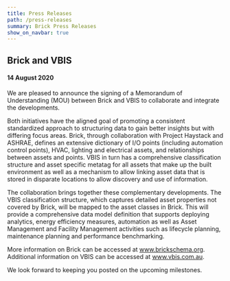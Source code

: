 ```yaml
---
title: Press Releases
path: /press-releases
summary: Brick Press Releases
show_on_navbar: true
---
```



## <a name="brick-and-vbis"></a>Brick and VBIS

#### 14 August 2020 

We are pleased to announce the signing of a Memorandum of Understanding (MOU) between Brick and VBIS to collaborate and integrate the developments. 

Both initiatives have the aligned goal of promoting a consistent standardized approach to structuring data to gain better insights but with differing focus areas. Brick, through collaboration with Project Haystack and ASHRAE, defines an extensive dictionary of I/O points (including automation control points), HVAC, lighting and electrical assets, and relationships between assets and points. VBIS in turn has a comprehensive classification structure and asset specific metatag for all assets that make up the built environment as well as a mechanism to allow linking asset data that is stored in disparate locations to allow discovery and use of information. 

The collaboration brings together these complementary developments. The VBIS classification structure, which captures detailed asset properties not covered by Brick, will be mapped to the asset classes in Brick. This will provide a comprehensive data model definition that supports deploying analytics, energy efficiency measures, automation as well as Asset Management and Facility Management activities such as lifecycle planning, maintenance planning and performance benchmarking.

More information on Brick can be accessed at www.brickschema.org. Additional information on VBIS can be accessed at www.vbis.com.au. 

We look forward to keeping you posted on the upcoming milestones.
